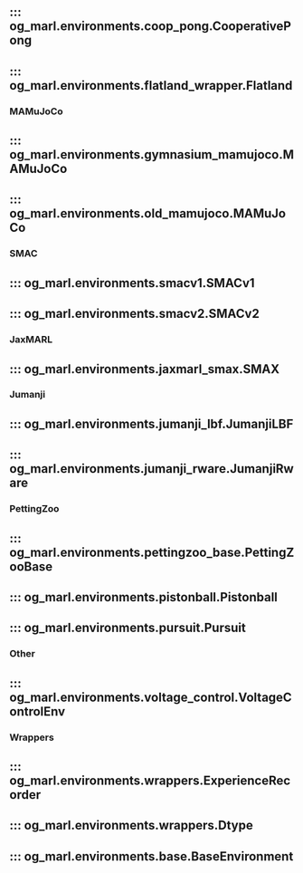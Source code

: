 <!-- ::: og_marl.environments
    options:
        heading_level: 1 -->

::: og_marl.environments.coop_pong.CooperativePong
---
::: og_marl.environments.flatland_wrapper.Flatland
---
### MAMuJoCo
::: og_marl.environments.gymnasium_mamujoco.MAMuJoCo
---
::: og_marl.environments.old_mamujoco.MAMuJoCo
---

### SMAC
::: og_marl.environments.smacv1.SMACv1
---
::: og_marl.environments.smacv2.SMACv2
---

### JaxMARL
::: og_marl.environments.jaxmarl_smax.SMAX
---

### Jumanji
::: og_marl.environments.jumanji_lbf.JumanjiLBF
---
::: og_marl.environments.jumanji_rware.JumanjiRware
---

### PettingZoo
::: og_marl.environments.pettingzoo_base.PettingZooBase
---
::: og_marl.environments.pistonball.Pistonball
---
::: og_marl.environments.pursuit.Pursuit
---

### Other
::: og_marl.environments.voltage_control.VoltageControlEnv
---

### Wrappers
::: og_marl.environments.wrappers.ExperienceRecorder
---
::: og_marl.environments.wrappers.Dtype
---


::: og_marl.environments.base.BaseEnvironment
---
